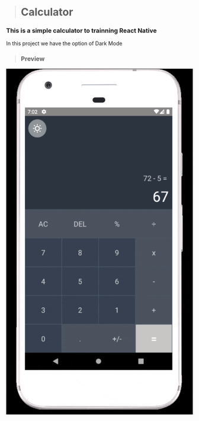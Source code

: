 ># Calculator
### This is a simple calculator to trainning React Native

In this project we have the option of Dark Mode 

>### Preview
![Gif mostrando o sistema em funcionamento](https://github.com/AllanLobato/Calculator/blob/master/calculadora.gif)

